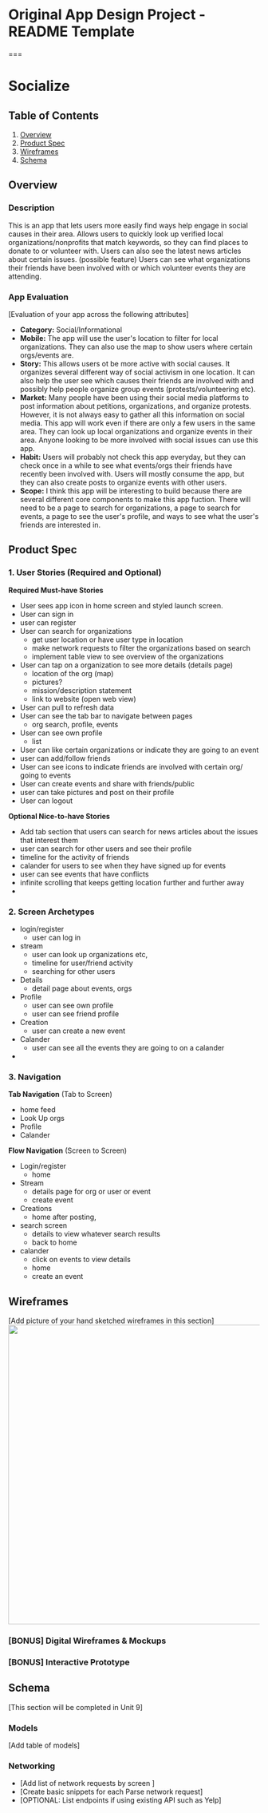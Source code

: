 # Original App Design Project - README Template
===

# Socialize

## Table of Contents
1. [Overview](#Overview)
1. [Product Spec](#Product-Spec)
1. [Wireframes](#Wireframes)
2. [Schema](#Schema)

## Overview
### Description
This is an app that lets users more easily find ways help engage in social causes in their area. Allows users to quickly look up verified local organizations/nonprofits that match keywords, so they can find places to donate to or volunteer with. Users can also see the latest news articles about certain issues. (possible feature) Users can see what organizations their friends have been involved with or which volunteer events they are attending. 
### App Evaluation
[Evaluation of your app across the following attributes]
- **Category:** Social/Informational
- **Mobile:** The app will use the user's location to filter for local organizations. They can also use the map to show users where certain orgs/events are.
- **Story:** This allows users ot be more active with social causes. It organizes several different way of social activism in one location. It can also help the user see which causes their friends are involved with and possibly help people organize group events (protests/volunteering etc).
- **Market:** Many people have been using their social media platforms to post information about petitions, organizations, and organize protests. However, it is not always easy to gather all this information on social media. This app will work even if there are only a few users in the same area. They can look up local organizations and organize events in their area. Anyone looking to be more involved with social issues can use this app.  
- **Habit:** Users will probably not check this app everyday, but they can check once in a while to see what events/orgs their friends have recently been involved with. Users will mostly consume the app, but they can also create posts to organize events with other users.
- **Scope:** I think this app will be interesting to build because there are several different core components to make this app fuction. There will need to be a page to search for organizations, a page to search for events, a page to see the user's profile, and ways to see what the user's friends are interested in.

## Product Spec

### 1. User Stories (Required and Optional)

**Required Must-have Stories**

* User sees app icon in home screen and styled launch screen.
* User can sign in
* user can register
* User can search for organizations
    * get user location or have user type in location
    * make network requests to filter the organizations based on search 
    * implement table view to see overview of the organizations
* User can tap on a organization to see more details (details page)
    * location of the org (map)
    * pictures?
    * mission/description statement
    * link to website (open web view)
* User can pull to refresh data
* User can see the tab bar to navigate between pages
    * org search, profile, events 
* User can see own profile
    * list
* User can like certain organizations or indicate they are going to an event
* user can add/follow friends
* User can see icons to indicate friends are involved with certain org/ going to events
* User can create events and share with friends/public
* user can take pictures and post on their profile
* User can logout

**Optional Nice-to-have Stories**

* Add tab section that users can search for news articles about the issues that interest them
* user can search for other users and see their profile
* timeline for the activity of friends
* calander for users to see when they have signed up for events
* user can see events that have conflicts
* infinite scrolling that keeps getting location further and further away
* 

### 2. Screen Archetypes

* login/register
   * user can log in
* stream
   * user can look up organizations etc,
   * timeline for user/friend activity
   * searching for other users
* Details
    * detail page about events, orgs
* Profile
    * user can see own profile
    * user can see friend profile
* Creation
    * user can create a new event
* Calander
    * user can see all the events they are going to on a calander
* 

### 3. Navigation

**Tab Navigation** (Tab to Screen)

* home feed
* Look Up orgs
* Profile 
* Calander

**Flow Navigation** (Screen to Screen)

* Login/register 
   * home
* Stream
   * details page for org or user or event
   * create event
* Creations
    * home after posting, 
* search screen
    * details to view whatever search results
    * back to home
* calander
    * click on events to view details
    * home
    * create an event

## Wireframes
[Add picture of your hand sketched wireframes in this section]
<img src="YOUR_WIREFRAME_IMAGE_URL" width=600>

### [BONUS] Digital Wireframes & Mockups

### [BONUS] Interactive Prototype

## Schema 
[This section will be completed in Unit 9]
### Models
[Add table of models]
### Networking
- [Add list of network requests by screen ]
- [Create basic snippets for each Parse network request]
- [OPTIONAL: List endpoints if using existing API such as Yelp]
